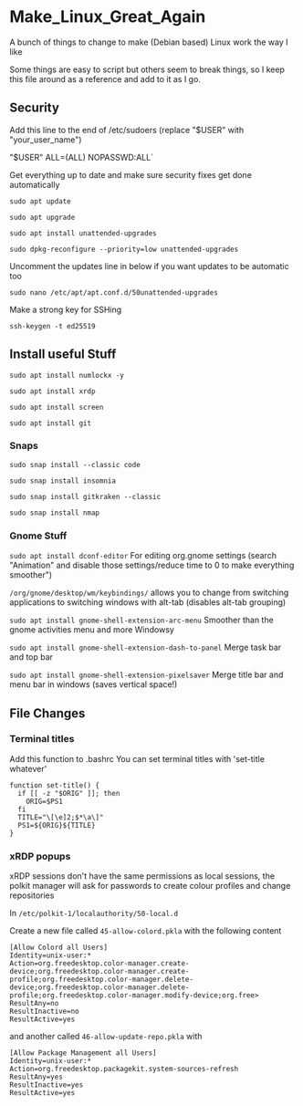 # Make_Linux_Great_Again
A bunch of things to change to make (Debian based) Linux work the way I like

Some things are easy to script but others seem to break things, so I keep this file around as a reference and add to it as I go.

## Security

Add this line to the end of /etc/sudoers (replace "$USER" with "your_user_name")

"$USER" ALL=(ALL) NOPASSWD:ALL`


Get everything up to date and make sure security fixes get done automatically

`sudo apt update`

`sudo apt upgrade`

`sudo apt install unattended-upgrades`

`sudo dpkg-reconfigure --priority=low unattended-upgrades`


Uncomment the updates line in below if you want updates to be automatic too

`sudo nano /etc/apt/apt.conf.d/50unattended-upgrades`


 Make a strong key for SSHing

`ssh-keygen -t ed25519`


## Install useful Stuff

`sudo apt install numlockx -y`

`sudo apt install xrdp`

`sudo apt install screen`

`sudo apt install git`


### Snaps
`sudo snap install --classic code`

`sudo snap install insomnia`

`sudo snap install gitkraken --classic`

`sudo snap install nmap`


### Gnome Stuff
`sudo apt install dconf-editor` For editing org.gnome settings (search "Animation" and disable those settings/reduce time to 0 to make everything smoother")

`/org/gnome/desktop/wm/keybindings/` allows you to change from switching applications to switching windows with alt-tab (disables alt-tab grouping)

`sudo apt install gnome-shell-extension-arc-menu` Smoother than the gnome activities menu and more Windowsy

`sudo apt install gnome-shell-extension-dash-to-panel` Merge task bar and top bar

`sudo apt install gnome-shell-extension-pixelsaver` Merge title bar and menu bar in windows (saves vertical space!)

## File Changes

### Terminal titles

Add this function to .bashrc
You can set terminal titles with 'set-title whatever'

    function set-title() {
      if [[ -z "$ORIG" ]]; then
        ORIG=$PS1
      fi
      TITLE="\[\e]2;$*\a\]"
      PS1=${ORIG}${TITLE}
    }

### xRDP popups

xRDP sessions don't have the same permissions as local sessions, the polkit manager will ask for passwords to create colour profiles and change repositories

In
`/etc/polkit-1/localauthority/50-local.d`

Create a new file called `45-allow-colord.pkla` with the following content

    [Allow Colord all Users]
    Identity=unix-user:*
    Action=org.freedesktop.color-manager.create-device;org.freedesktop.color-manager.create-profile;org.freedesktop.color-manager.delete-device;org.freedesktop.color-manager.delete-profile;org.freedesktop.color-manager.modify-device;org.free>
    ResultAny=no
    ResultInactive=no
    ResultActive=yes

and another called `46-allow-update-repo.pkla` with


    [Allow Package Management all Users]
    Identity=unix-user:*
    Action=org.freedesktop.packagekit.system-sources-refresh
    ResultAny=yes
    ResultInactive=yes
    ResultActive=yes




